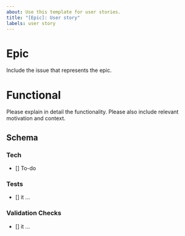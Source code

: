 ```yaml
---
about: Use this template for user stories.
title: "[Epic]: User story"
labels: user story
---
```


# Epic

Include the issue that represents the epic.

# Functional

Please explain in detail the functionality.
Please also include relevant motivation and context.

## Schema

### Tech

- [] To-do

### Tests

- [] it ...

### Validation Checks

- [] it ...
